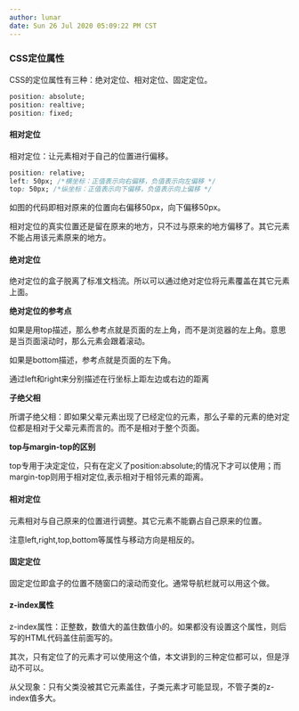 ```yaml
---
author: lunar
date: Sun 26 Jul 2020 05:09:22 PM CST
---
```


### **CSS定位属性**

CSS的定位属性有三种：绝对定位、相对定位、固定定位。

```css
position: absolute;
position: realtive;
position: fixed;
```

#### **相对定位**

相对定位：让元素相对于自己的位置进行偏移。

```css
position: relative;
left: 50px; /*横坐标：正值表示向右偏移，负值表示向左偏移 */
top: 50px; /*纵坐标：正值表示向下偏移，负值表示向上偏移 */
```

如图的代码即相对原来的位置向右偏移50px，向下偏移50px。

相对定位的真实位置还是留在原来的地方，只不过与原来的地方偏移了。其它元素不能占用该元素原来的地方。

#### **绝对定位**

绝对定位的盒子脱离了标准文档流。所以可以通过绝对定位将元素覆盖在其它元素上面。

**绝对定位的参考点**

如果是用top描述，那么参考点就是页面的左上角，而不是浏览器的左上角。意思是当页面滚动时，那么元素会跟着滚动。

如果是bottom描述，参考点就是页面的左下角。

通过left和right来分别描述在行坐标上距左边或右边的距离

**子绝父相**

所谓子绝父相：即如果父辈元素出现了已经定位的元素，那么子辈的元素的绝对定位都是相对于父辈元素而言的。而不是相对于整个页面。

**top与margin-top的区别**

top专用于决定定位，只有在定义了position:absolute;的情况下才可以使用；而margin-top则用于相对定位,表示相对于相邻元素的距离。

#### **相对定位**

元素相对与自己原来的位置进行调整。其它元素不能霸占自己原来的位置。

注意left,right,top,bottom等属性与移动方向是相反的。

#### **固定定位**

固定定位即盒子的位置不随窗口的滚动而变化。通常导航栏就可以用这个做。

#### **z-index属性**

z-index属性：正整数，数值大的盖住数值小的。如果都没有设置这个属性，则后写的HTML代码盖住前面写的。

其次，只有定位了的元素才可以使用这个值，本文讲到的三种定位都可以，但是浮动不可以。

从父现象：只有父类没被其它元素盖住，子类元素才可能显现，不管子类的z-index值多大。
